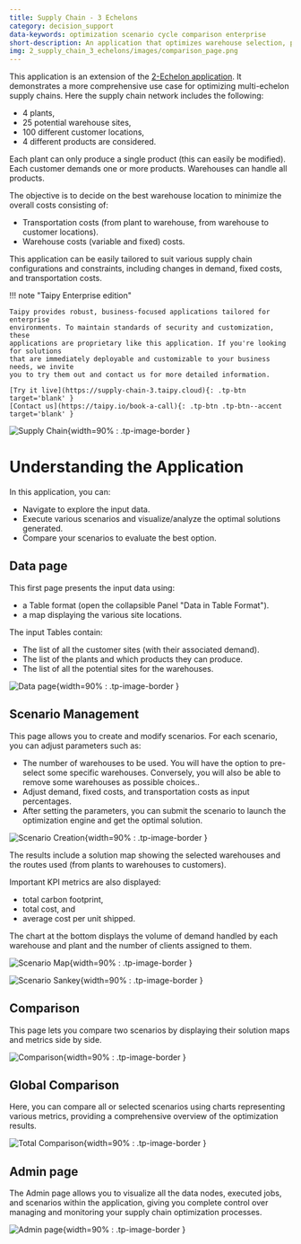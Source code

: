 ```yaml
---
title: Supply Chain - 3 Echelons
category: decision_support
data-keywords: optimization scenario cycle comparison enterprise
short-description: An application that optimizes warehouse selection, production, and routes in a multi-echelon supply chain.
img: 2_supply_chain_3_echelons/images/comparison_page.png
---
```


This application is an extension of the 
[2-Echelon application](../3_supply_chain/index.md). It demonstrates a more comprehensive 
use case for optimizing multi-echelon supply chains. Here the supply chain network 
includes the following:

- 4 plants, 
- 25 potential warehouse sites,
- 100 different customer locations, 
- 4 different products are considered. 

Each plant can only produce a single product (this can easily be modified). Each customer 
demands one or more products. Warehouses can handle all products.

The objective is to decide on the best warehouse location to minimize the overall costs 
consisting of:

- Transportation costs (from plant to warehouse, from warehouse to customer locations).
- Warehouse costs (variable and fixed) costs.

This application can be easily tailored to suit various supply chain configurations and 
constraints, including changes in demand, fixed costs, and transportation costs.


!!! note "Taipy Enterprise edition"

    Taipy provides robust, business-focused applications tailored for enterprise
    environments. To maintain standards of security and customization, these
    applications are proprietary like this application. If you're looking for solutions
    that are immediately deployable and customizable to your business needs, we invite
    you to try them out and contact us for more detailed information.

    [Try it live](https://supply-chain-3.taipy.cloud){: .tp-btn target='blank' }
    [Contact us](https://taipy.io/book-a-call){: .tp-btn .tp-btn--accent target='blank' }


![Supply Chain](images/comparison_page.png){width=90% : .tp-image-border }


# Understanding the Application

In this application, you can:

- Navigate to explore the input data.
- Execute various scenarios and visualize/analyze the optimal solutions generated.
- Compare your scenarios to evaluate the best option.

## Data page

This first page presents the input data using:

- a Table format (open the collapsible Panel "Data in Table Format").
- a map displaying the various site locations.

The input Tables contain:

- The list of all the customer sites (with their associated demand).
- The list of the plants and which products they can produce.
- The list of all the potential sites for the warehouses.

![Data page](images/data_page.png){width=90% : .tp-image-border }

## Scenario Management

This page allows you to create and modify scenarios. For each scenario, you can adjust 
parameters such as:

- The number of warehouses to be used. You will have the option to pre-select some 
specific warehouses. Conversely, you will also be able to remove some warehouses as 
possible choices..
- Adjust demand, fixed costs, and transportation costs as input percentages.
- After setting the parameters, you can submit the scenario to launch the optimization 
engine and get the optimal solution.

![Scenario Creation](images/scenario_creation_page.png){width=90% : .tp-image-border }

The results include a solution map showing the selected warehouses and the routes used 
(from plants to warehouses to customers). 

Important KPI  metrics are also displayed:

- total carbon footprint,
- total cost, and
- average cost per unit shipped. 

The chart at the bottom displays the volume of demand handled by each warehouse and plant 
and the number of clients assigned to them.

![Scenario Map](images/scenario_map.png){width=90% : .tp-image-border }

![Scenario Sankey](images/scenario_sankey.png){width=90% : .tp-image-border }

## Comparison

This page lets you compare two scenarios by displaying their solution maps and metrics 
side by side.

![Comparison](images/comparison_page.png){width=90% : .tp-image-border }

## Global Comparison

Here, you can compare all or selected scenarios using charts representing various 
metrics, providing a comprehensive overview of the optimization results.

![Total Comparison](images/total_comparison_page.png){width=90% : .tp-image-border }

## Admin page

The Admin page allows you to visualize all the data nodes, executed jobs, and scenarios 
within the application, giving you complete control over managing and monitoring your 
supply chain optimization processes.

![Admin page](images/admin_page.png){width=90% : .tp-image-border }
